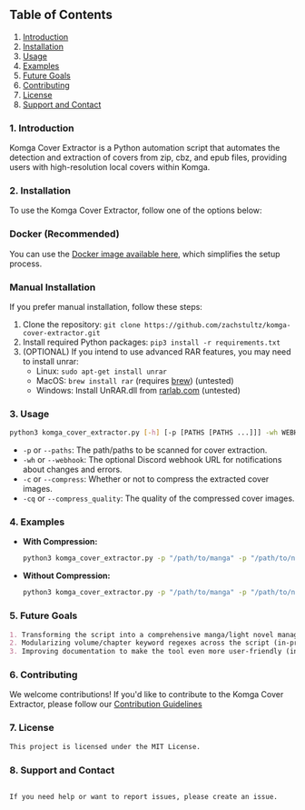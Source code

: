 ## Table of Contents
1. [Introduction](#1-introduction)
2. [Installation](#2-installation)
3. [Usage](#3-usage)
4. [Examples](#4-examples)
5. [Future Goals](#5-future-goals)
6. [Contributing](#6-contributing)
7. [License](#7-license)
8. [Support and Contact](#8-support-and-contact)

### 1. Introduction

Komga Cover Extractor is a Python automation script that automates the detection and extraction of covers from zip, cbz, and epub files, providing users with high-resolution local covers within Komga.

### 2. Installation

To use the Komga Cover Extractor, follow one of the options below:

### Docker (Recommended)
You can use the [Docker image available here](https://hub.docker.com/r/zachstultz/komga-cover-extractor), which simplifies the setup process.

### Manual Installation
If you prefer manual installation, follow these steps:
1. Clone the repository: `git clone https://github.com/zachstultz/komga-cover-extractor.git`
2. Install required Python packages: `pip3 install -r requirements.txt`
3. (OPTIONAL) If you intend to use advanced RAR features, you may need to install unrar:
   - Linux: `sudo apt-get install unrar`
   - MacOS: `brew install rar` (requires [brew](https://brew.sh/)) (untested)
   - Windows: Install UnRAR.dll from [rarlab.com](https://www.rarlab.com/rar_add.htm) (untested)

### 3. Usage
```bash
python3 komga_cover_extractor.py [-h] [-p [PATHS [PATHS ...]]] -wh WEBHOOK1,WEBHOOK2,upto N [-c COMPRESS] [-cq COMPRESS_QUALITY]
```

- `-p` or `--paths`: The path/paths to be scanned for cover extraction.
- `-wh` or `--webhook`: The optional Discord webhook URL for notifications about changes and errors.
- `-c` or `--compress`: Whether or not to compress the extracted cover images.
- `-cq` or `--compress_quality`: The quality of the compressed cover images.

### 4. Examples

- **With Compression:**
  ```bash
  python3 komga_cover_extractor.py -p "/path/to/manga" -p "/path/to/novels" -c "True" -cq "40"
  ```
  
- **Without Compression:**
  ```bash
  python3 komga_cover_extractor.py -p "/path/to/manga" -p "/path/to/novels"
  ```
### 5. Future Goals

```markdown
1. Transforming the script into a comprehensive manga/light novel manager with a wide range of features (in-progress).
2. Modularizing volume/chapter keyword regexes across the script (in-progress).
3. Improving documentation to make the tool even more user-friendly (in-progress).
```

### 6. Contributing

We welcome contributions! If you'd like to contribute to the Komga Cover Extractor, please follow our [Contribution Guidelines](CONTRIBUTING.md)

### 7. License

```markdown
This project is licensed under the MIT License.
```

### 8. Support and Contact
```markdown

If you need help or want to report issues, please create an issue.
```
